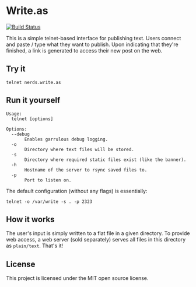 Write.as
========
[![Build Status](https://travis-ci.org/writeas/writeas-telnet.svg)](https://travis-ci.org/writeas/writeas-telnet)

This is a simple telnet-based interface for publishing text. Users connect and paste / type what they want to publish. Upon indicating that they're finished, a link is generated to access their new post on the web.

## Try it
```
telnet nerds.write.as
```

## Run it yourself
```
Usage:
  telnet [options]

Options:
  --debug
       Enables garrulous debug logging.
  -o   
       Directory where text files will be stored.
  -s
       Directory where required static files exist (like the banner).
  -h
       Hostname of the server to rsync saved files to.
  -p
       Port to listen on.
```

The default configuration (without any flags) is essentially:

```
telnet -o /var/write -s . -p 2323
```

## How it works
The user's input is simply written to a flat file in a given directory. To provide web access, a web server (sold separately) serves all files in this directory as `plain/text`. That's it!

## License
This project is licensed under the MIT open source license.

